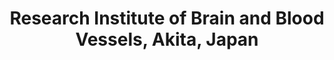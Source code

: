 ---
title: "Research Institute of Brain and Blood Vessels, Akita, Japan"
project_id: 
conference_id: ""
presenters:
   - peter_bandettini
summary: "Research Institute of Brain and Blood Vessels, Akita, Japan"
file: /assets/presentations/
filename: 
layout: presentation
---